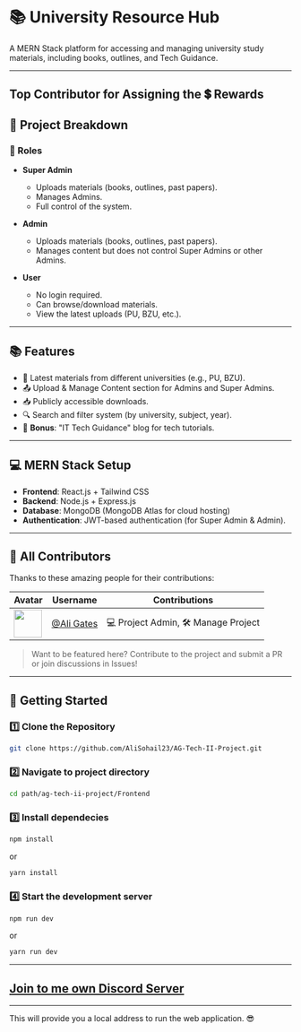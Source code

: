 # 📚 University Resource Hub  

A MERN Stack platform for accessing and managing university study materials, including books, outlines, and Tech Guidance.   

---
## Top Contributor for Assigning the 💲 Rewards 
## 📌 Project Breakdown  

### 🔹 Roles  

- **Super Admin**  
  - Uploads materials (books, outlines, past papers).  
  - Manages Admins.  
  - Full control of the system.  

- **Admin**  
  - Uploads materials (books, outlines, past papers).  
  - Manages content but does not control Super Admins or other Admins.  

- **User**  
  - No login required.  
  - Can browse/download materials.  
  - View the latest uploads (PU, BZU, etc.).  

---

## 📚 Features  

- 📂 Latest materials from different universities (e.g., PU, BZU).  
- 📤 Upload & Manage Content section for Admins and Super Admins.  
- 📥 Publicly accessible downloads.  
- 🔍 Search and filter system (by university, subject, year).  
- 📝 **Bonus**: "IT Tech Guidance" blog for tech tutorials.  

---

## 💻 MERN Stack Setup  

- **Frontend**: React.js + Tailwind CSS  
- **Backend**: Node.js + Express.js  
- **Database**: MongoDB (MongoDB Atlas for cloud hosting)  
- **Authentication**: JWT-based authentication (for Super Admin & Admin).  

---

## 👥 All Contributors

Thanks to these amazing people for their contributions:

| Avatar | Username | Contributions |
|--------|----------|----------------|
| <img src="https://avatars.githubusercontent.com/u/128673394?s=96&v=4" width="50px;" /> | [@Ali Gates](https://github.com/AliGates915) | 💻 Project Admin, 🛠️ Manage Project |

> Want to be featured here? Contribute to the project and submit a PR or join discussions in Issues!

---

## 🚀 Getting Started  

### 1️⃣ Clone the Repository  
```bash
git clone https://github.com/AliSohail23/AG-Tech-II-Project.git
```

### 2️⃣ Navigate to project directory  
```bash
cd path/ag-tech-ii-project/Frontend
```

### 3️⃣ Install dependecies  
```bash
npm install
```
or
```bash
yarn install
```

### 4️⃣ Start the development server
```bash
npm run dev
```
or
```bash
yarn run dev
```
---
## [Join to me own Discord Server](https://discord.gg/gSRwHkSm)
---
This will provide you a local address to run the web application. 😎 


